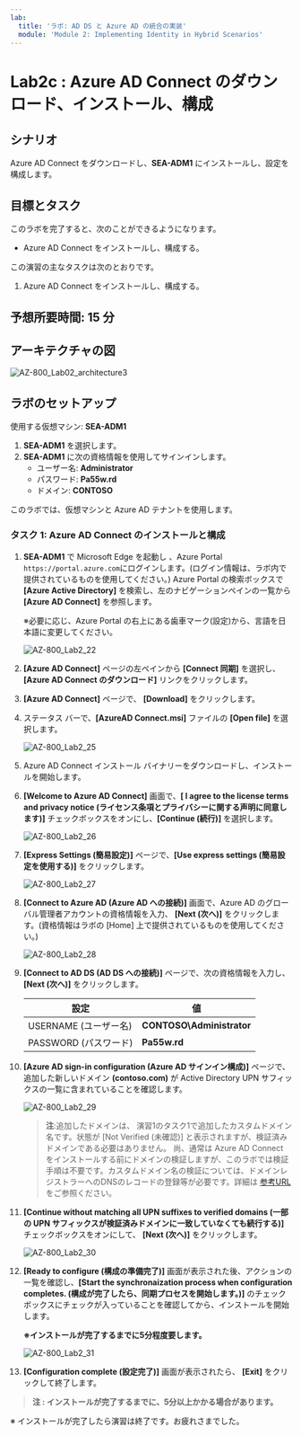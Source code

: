 ```yaml
---
lab:
  title: 'ラボ: AD DS と Azure AD の統合の実装'
  module: 'Module 2: Implementing Identity in Hybrid Scenarios'
---
```


# <a name="lab-implementing-integration-between-ad-ds-and-azure-ad"></a>Lab2c : Azure AD Connect のダウンロード、インストール、構成

## <a name="scenario"></a>シナリオ

Azure AD Connect をダウンロードし、**SEA-ADM1** にインストールし、設定を構成します。

## <a name="objectives"></a>目標とタスク

このラボを完了すると、次のことができるようになります。

- Azure AD Connect をインストールし、構成する。

  

この演習の主なタスクは次のとおりです。

1. Azure AD Connect をインストールし、構成する。

## <a name="estimated-time-60-minutes"></a>予想所要時間: 15 分

## <a name="architecture"></a>アーキテクチャの図

![AZ-800_Lab02_architecture3](./media/AZ-800_Lab02_architecture3.png)

## <a name="lab-setup"></a>ラボのセットアップ

使用する仮想マシン: **SEA-ADM1**  

1. **SEA-ADM1** を選択します。
1. **SEA-ADM1** に次の資格情報を使用してサインインします。
   - ユーザー名: **Administrator**
   - パスワード: **Pa55w.rd**
   - ドメイン: **CONTOSO**

このラボでは、仮想マシンと Azure AD テナントを使用します。 



### <a name="task-1-install-and-configure-azure-ad-connect"></a>タスク 1: Azure AD Connect のインストールと構成

1. **SEA-ADM1** で Microsoft Edge を起動し 、Azure Portal  `https://portal.azure.com`にログインします。(ログイン情報は、ラボ内で提供されているものを使用してください。) Azure Portal の検索ボックスで **[Azure Active Directory]** を検索し、左のナビゲーションペインの一覧から  **[Azure AD Connect]** を参照します。

   ※必要に応じ、Azure Portal の右上にある歯車マーク(設定)から、言語を日本語に変更してください。

   

   ![AZ-800_Lab2_22](./media/AZ-800_Lab2_22.png)

1. **[Azure AD Connect]** ページの左ペインから **[Connect 同期]** を選択し、**[Azure AD Connect のダウンロード]** リンクをクリックします。

1. **[Azure AD Connect]** ページで、 **[Download]** をクリックします。

1. ステータス バーで、**[AzureAD Connect.msi]** ファイルの  **[Open file]** を選択します。

   ![AZ-800_Lab2_25](./media/AZ-800_Lab2_25.png)

1. Azure AD Connect インストール バイナリーをダウンロードし、インストールを開始します。

1. **[Welcome to Azure AD Connect]** 画面で、**[ I agree to the license terms and privacy notice (ライセンス条項とプライバシーに関する声明に同意します)]** チェックボックスをオンにし、**[Continue (続行)]** を選択します。

   ![AZ-800_Lab2_26](./media/AZ-800_Lab2_26.png)

1. **[Express Settings (簡易設定)]** ページで、**[Use express settings (簡易設定を使用する)]** をクリックします。

   ![AZ-800_Lab2_27](./media/AZ-800_Lab2_27.png)

1. **[Connect to Azure AD (Azure AD への接続)]** 画面で、Azure AD のグローバル管理者アカウントの資格情報を入力、 **[Next (次へ)]** をクリックします。(資格情報はラボの [Home] 上で提供されているものを使用してください。)

   ![AZ-800_Lab2_28](./media/AZ-800_Lab2_28.png)

1. **[Connect to AD DS (AD DS への接続)]** ページで、次の資格情報を入力し、 **[Next (次へ)]** をクリックします。

   | 設定                  | 値                         |
   | --------------------- | -------------------------- |
   | USERNAME (ユーザー名) | **CONTOSO\\Administrator** |
   | PASSWORD (パスワード) | **Pa55w.rd**               |

1. **[Azure AD sign-in configuration (Azure AD サインイン構成)]** ページで、追加した新しいドメイン  **(contoso.com)** が Active Directory UPN サフィックスの一覧に含まれていることを確認します。

   ![AZ-800_Lab2_29](./media/AZ-800_Lab2_29.png)

   > **注**:追加したドメインは、 演習1のタスク1で追加したカスタムドメイン名です。状態が [Not Verified (未確認)] と表示されますが、検証済みドメインである必要はありません。 尚、通常は Azure AD Connect をインストールする前にドメインの検証しますが、このラボでは検証手順は不要です。カスタムドメイン名の検証については、ドメインレジストラーへのDNSのレコードの登録等が必要です。詳細は [参考URL](https://learn.microsoft.com/ja-jp/azure/active-directory/fundamentals/add-custom-domain#add-your-dns-information-to-the-domain-registrar) をご参照ください。

1. **[Continue without matching all UPN suffixes to verified domains (一部の UPN サフィックスが検証済みドメインに一致していなくても続行する)]** チェックボックスをオンにして、 **[Next (次へ)]** をクリックします。

    ![AZ-800_Lab2_30](./media/AZ-800_Lab2_30.png)

1. **[Ready to configure (構成の準備完了)]** 画面が表示された後、アクションの一覧を確認し、**[Start the synchronaization process when configuration completes. (構成が完了したら、同期プロセスを開始します。)]** のチェックボックスにチェックが入っていることを確認してから、インストールを開始します。

    **※インストールが完了するまでに5分程度要します。**

    ![AZ-800_Lab2_31](./media/AZ-800_Lab2_31.png)

1. **[Configuration complete (設定完了)]** 画面が表示されたら、 **[Exit]** をクリックして終了します。

>  **注 : インストールが完了するまでに、5分以上かかる場合があります。**
>

※ インストールが完了したら演習は終了です。お疲れさまでした。
